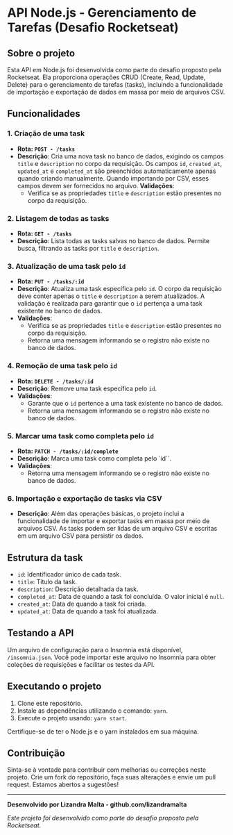 # API Node.js - Gerenciamento de Tarefas (Desafio Rocketseat)

## Sobre o projeto

Esta API em Node.js foi desenvolvida como parte do desafio proposto pela Rocketseat. Ela proporciona operações CRUD (Create, Read, Update, Delete) para o gerenciamento de tarefas (tasks), incluindo a funcionalidade de importação e exportação de dados em massa por meio de arquivos CSV.

## Funcionalidades

### **1. Criação de uma task**

- **Rota: `POST - /tasks`**
- **Descrição**: Cria uma nova task no banco de dados, exigindo os campos `title` e `description` no corpo da requisição. Os campos `id`, `created_at`, `updated_at` e `completed_at` são preenchidos automaticamente apenas quando criando manualmente. Quando importando por CSV, esses campos devem ser fornecidos no arquivo.
  **Validações**:
  - Verifica se as propriedades `title` e `description` estão presentes no corpo da requisição.

### **2. Listagem de todas as tasks**

- **Rota: `GET - /tasks`**
- **Descrição**: Lista todas as tasks salvas no banco de dados. Permite busca, filtrando as tasks por `title` e `description`.

### **3. Atualização de uma task pelo `id`**

- **Rota: `PUT - /tasks/:id`**
- **Descrição**: Atualiza uma task específica pelo `id`. O corpo da requisição deve conter apenas o `title` e `description` a serem atualizados. A validação é realizada para garantir que o `id` pertença a uma task existente no banco de dados.
- **Validações**:
  - Verifica se as propriedades `title` e `description` estão presentes no corpo da requisição.
  - Retorna uma mensagem informando se o registro não existe no banco de dados.

### **4. Remoção de uma task pelo `id`**

- **Rota: `DELETE - /tasks/:id`**
- **Descrição**: Remove uma task específica pelo `id`.
- **Validações**:
  - Garante que o `id` pertence a uma task existente no banco de dados.
  - Retorna uma mensagem informando se o registro não existe no banco de dados.

### **5. Marcar uma task como completa pelo `id`**

- **Rota: `PATCH - /tasks/:id/complete`**
- **Descrição**: Marca uma task como completa pelo `id``.
- **Validações**:
  - Retorna uma mensagem informando se o registro não existe no banco de dados.

### **6. Importação e exportação de tasks via CSV**

- **Descrição**: Além das operações básicas, o projeto inclui a funcionalidade de importar e exportar tasks em massa por meio de arquivos CSV. As tasks podem ser lidas de um arquivo CSV e escritas em um arquivo CSV para persistir os dados.

## Estrutura da task

- `id`: Identificador único de cada task.
- `title`: Título da task.
- `description`: Descrição detalhada da task.
- `completed_at`: Data de quando a task foi concluída. O valor inicial é `null`.
- `created_at`: Data de quando a task foi criada.
- `updated_at`: Data de quando a task foi atualizada.

## Testando a API

Um arquivo de configuração para o Insomnia está disponível, `/insomnia.json`. Você pode importar este arquivo no Insomnia para obter coleções de requisições e facilitar os testes da API.

## Executando o projeto

1. Clone este repositório.
2. Instale as dependências utilizando o comando: `yarn`.
3. Execute o projeto usando: `yarn start`.

Certifique-se de ter o Node.js e o yarn instalados em sua máquina.

## Contribuição

Sinta-se à vontade para contribuir com melhorias ou correções neste projeto. Crie um fork do repositório, faça suas alterações e envie um pull request. Estamos abertos a sugestões!

---

**Desenvolvido por Lizandra Malta - github.com/lizandramalta**

_Este projeto foi desenvolvido como parte do desafio proposto pela Rocketseat._
